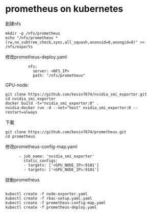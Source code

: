 # prometheus on kubernetes

創建nfs
```
mkdir -p /nfs/prometheus
echo "/nfs/prometheus *(rw,no_subtree_check,sync,all_squash,anonuid=0,anongid=0)" >> /nfs/exports
```

修改prometheus-deploy.yaml
```
          nfs:
            server: <NFS_IP>
            path: "/nfs/prometheus"
```

GPU-node:
```
git clone https://github.com/kevin7674/nvidia_smi_exporter.git
cd nvidia_smi_exporter
docker build -t="nvidia_smi_exporter:0" .
nvidia-docker run -d --net="host" nvidia_smi_exporter:0 --restart=always
```

下載
```
git clone https://github.com/kevin7674/prometheus.git
cd prometheus
```

修改prometheus-config-map.yaml
```
      - job_name: 'nvidia_smi_exporter'
        static_configs:
        - targets: ['<GPU_NODE_IP>:9101']
        - targets: ['<GPU_NODE_IP>:9101']
```

啟動prometheus
```

kubectl create -f node-exporter.yaml
kubectl create -f rbac-setup.yaml.yaml
kubectl create -f prometheus-config-map.yaml
kubectl create -f prometheus-deploy.yaml
```




